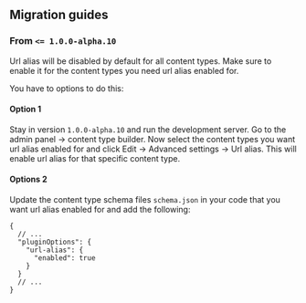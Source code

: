 ## Migration guides

### From `<= 1.0.0-alpha.10`

Url alias will be disabled by default for all content types. Make sure to enable it for the content types you need url alias enabled for.

You have to options to do this:

#### Option 1

Stay in version `1.0.0-alpha.10` and run the development server. Go to the admin panel -> content type builder. Now select the content types you want url alias enabled for and click Edit -> Advanced settings -> Url alias. This will enable url alias for that specific content type.

#### Options 2

Update the content type schema files `schema.json` in your code that you want url alias enabled for and add the following:

```jsonc
{
  // ...
  "pluginOptions": {
    "url-alias": {
      "enabled": true
    }
  }
  // ...
}
```
